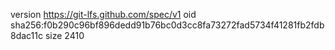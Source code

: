 version https://git-lfs.github.com/spec/v1
oid sha256:f0b290c96bf896dedd91b76bc0d3cc8fa73272fad5734f41281fb2fdb8dac11c
size 2410
